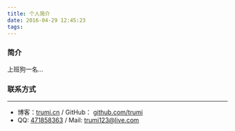 ```yaml
---
title: 个人简介
date: 2016-04-29 12:45:23
tags:
---
```



### 简介
上班狗一名...
### 联系方式
---
* 博客：[trumi.cn](http://trumi.cn) / GitHub： [github.com/trumi](https://github.com/trumi)
* QQ: [471858363](http://wpa.qq.com/msgrd?v=3&uin=471858363&site=qq&menu=yes) / Mail: [trumi123@live.com](trumi123@live.com)